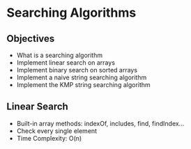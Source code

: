 # Searching Algorithms
## Objectives
- What is a searching algorithm
- Implement linear search on arrays
- Implement binary search on sorted arrays
- Implement a naive string searching algorithm
- Implement the KMP string searching algorithm

## Linear Search
- Built-in array methods: indexOf, includes, find, findIndex...
- Check every single element
- Time Complexity: O(n)
